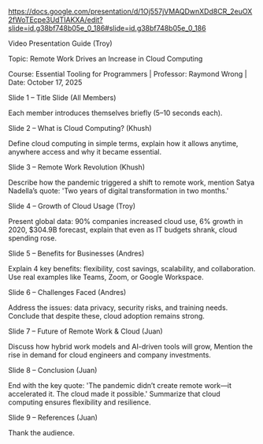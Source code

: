 https://docs.google.com/presentation/d/1Oj557jVMAQDwnXDd8CR_2euOX2fWoTEcpe3UdTIAKXA/edit?slide=id.g38bf748b05e_0_186#slide=id.g38bf748b05e_0_186

Video Presentation Guide (Troy)

 Topic: Remote Work Drives an Increase in Cloud Computing
 
 Course: Essential Tooling for Programmers | Professor: Raymond Wrong | Date: October 17, 2025
 
 Slide 1 – Title Slide (All Members)
 
 Each member introduces themselves briefly (5–10 seconds each).
 
 Slide 2 – What is Cloud Computing? (Khush)
 
 Define cloud computing in simple terms, explain how it allows anytime, anywhere access and why it became essential.
 
 Slide 3 – Remote Work Revolution (Khush)
 
 Describe how the pandemic triggered a shift to remote work, mention Satya Nadella’s quote: 'Two years of digital transformation in two months.'
 
 Slide 4 – Growth of Cloud Usage (Troy)
 
 Present global data: 90% companies increased cloud use, 6% growth in 2020, $304.9B forecast, explain that even as IT budgets shrank, cloud spending rose.
 
 Slide 5 – Benefits for Businesses (Andres)
 
 Explain 4 key benefits: flexibility, cost savings, scalability, and collaboration. Use real examples like Teams, Zoom, or Google Workspace.
 
 Slide 6 – Challenges Faced (Andres)
 
 Address the issues: data privacy, security risks, and training needs. Conclude that despite these, cloud adoption remains strong.
 
 Slide 7 – Future of Remote Work & Cloud (Juan)
 
 Discuss how hybrid work models and AI-driven tools will grow, Mention the rise in demand for cloud engineers and company investments.
 
 Slide 8 – Conclusion (Juan)
 
 End with the key quote: 'The pandemic didn’t create remote work—it accelerated it. The cloud made it possible.' Summarize that cloud computing ensures flexibility and resilience.

 Slide 9 – References (Juan)
 
 Thank the audience.
